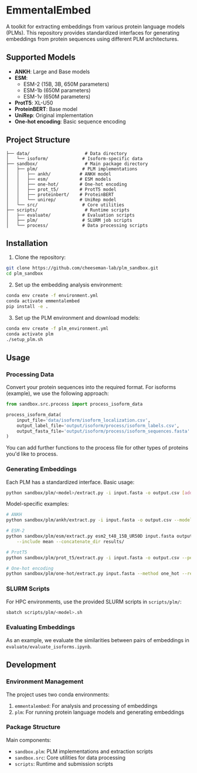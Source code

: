 # EmmentalEmbed

A toolkit for extracting embeddings from various protein language models (PLMs). This repository provides standardized interfaces for generating embeddings from protein sequences using different PLM architectures.

## Supported Models

- **ANKH**: Large and Base models
- **ESM**: 
  - ESM-2 (15B, 3B, 650M parameters)
  - ESM-1b (650M parameters)
  - ESM-1v (650M parameters)
- **ProtT5**: XL-U50 
- **ProteinBERT**: Base model
- **UniRep**: Original implementation
- **One-hot encoding**: Basic sequence encoding

## Project Structure

```
├── data/                     # Data directory
│   └── isoform/             # Isoform-specific data
├── sandbox/                  # Main package directory
│   ├── plm/                 # PLM implementations
│   │   ├── ankh/           # ANKH model
│   │   ├── esm/            # ESM models
│   │   ├── one-hot/        # One-hot encoding
│   │   ├── prot_t5/        # ProtT5 model
│   │   ├── proteinbert/    # ProteinBERT
│   │   └── unirep/         # UniRep model
│   └── src/                 # Core utilities
├── scripts/                  # Runtime scripts
│   ├── evaluate/            # Evaluation scripts
│   ├── plm/                 # SLURM job scripts
│   └── process/             # Data processing scripts
```

## Installation

1. Clone the repository:
```bash
git clone https://github.com/cheeseman-lab/plm_sandbox.git
cd plm_sandbox
```

2. Set up the embedding analysis environment:
```bash
conda env create -f environment.yml
conda activate emmentalembed
pip install -e .
```

3. Set up the PLM environment and download models:
```bash
conda env create -f plm_environment.yml
conda activate plm
./setup_plm.sh
```

## Usage

### Processing Data

Convert your protein sequences into the required format. For isoforms (example), we use the following approach:

```python
from sandbox.src.process import process_isoform_data

process_isoform_data(
    input_file='data/isoform/isoform_localization.csv',
    output_label_file='output/isoform/process/isoform_labels.csv',
    output_fasta_file='output/isoform/process/isoform_sequences.fasta'
)
```

You can add further functions to the process file for other types of proteins you'd like to process.

### Generating Embeddings

Each PLM has a standardized interface. Basic usage:

```bash
python sandbox/plm/<model>/extract.py -i input.fasta -o output.csv [additional_options]
```

Model-specific examples:

```bash
# ANKH
python sandbox/plm/ankh/extract.py -i input.fasta -o output.csv --model large

# ESM-2
python sandbox/plm/esm/extract.py esm2_t48_15B_UR50D input.fasta output_dir \
    --include mean --concatenate_dir results/

# ProtT5
python sandbox/plm/prot_t5/extract.py -i input.fasta -o output.csv --per_protein 1

# One-hot encoding
python sandbox/plm/one-hot/extract.py input.fasta --method one_hot --results_path results/
```

### SLURM Scripts

For HPC environments, use the provided SLURM scripts in `scripts/plm/`:

```bash
sbatch scripts/plm/<model>.sh
```

### Evaluating Embeddings

As an example, we evaluate the similarities between pairs of embeddings in `evaluate/evaluate_isoforms.ipynb`.

## Development

### Environment Management

The project uses two conda environments:

1. `emmentalembed`: For analysis and processing of embeddings
2. `plm`: For running protein language models and generating embeddings

### Package Structure

Main components:
- `sandbox.plm`: PLM implementations and extraction scripts
- `sandbox.src`: Core utilities for data processing
- `scripts`: Runtime and submission scripts
